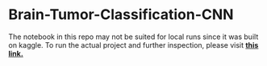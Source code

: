 # Brain-Tumor-Classification-CNN
The notebook in this repo may not be suited for local runs since it was built on kaggle. To run the actual project and further inspection, please visit **[this link.](https://www.kaggle.com/code/efefrk/brain-mri-tumor-classification-w-cnn)**
